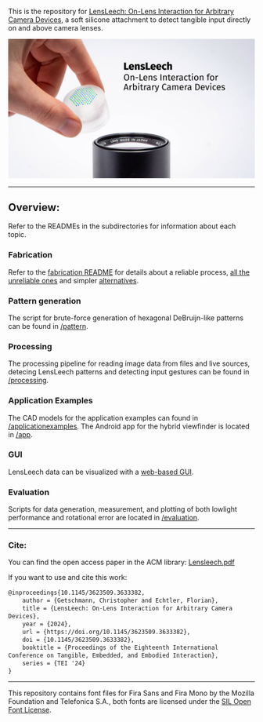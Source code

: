 This is the repository for [LensLeech: On-Lens Interaction for Arbitrary Camera Devices](https://doi.org/10.1145/3623509.3633382), a soft silicone attachment to detect tangible input directly on and above camera lenses.

[![Video Figure](media/videofigure_thumbnail.png)](media/OLI_videofigure.mp4?raw=true "LensLeech Video Figure")

---

## Overview:

Refer to the READMEs in the subdirectories for information about each topic.

### Fabrication

Refer to the [fabrication README](/fabrication) for details about a reliable process, [all the unreliable ones](/fabrication#things-that-did-not-work) and simpler [alternatives](/fabrication#alternatives).

### Pattern generation

The script for brute-force generation of hexagonal DeBruijn-like patterns can be found in [/pattern](/pattern).

### Processing

The processing pipeline for reading image data from files and live sources, detecing LensLeech patterns and detecting input gestures can be found in [/processing](/processing).

### Application Examples

The CAD models for the application examples can found in [/applicationexamples](/applicationexamples). The Android app for the hybrid viewfinder is located in [/app](/app).

### GUI

LensLeech data can be visualized with a [web-based GUI](/gui).

### Evaluation

Scripts for data generation, measurement, and plotting of both lowlight performance and rotational error are located in [/evaluation](/evaluation).

---

### Cite:

You can find the open access paper in the ACM library: [Lensleech.pdf](https://doi.org/10.1145/3623509.3633382)

If you want to use and cite this work:

    @inproceedings{10.1145/3623509.3633382,
        author = {Getschmann, Christopher and Echtler, Florian},
        title = {LensLeech: On-Lens Interaction for Arbitrary Camera Devices},
        year = {2024},
        url = {https://doi.org/10.1145/3623509.3633382},
        doi = {10.1145/3623509.3633382},
        booktitle = {Proceedings of the Eighteenth International Conference on Tangible, Embedded, and Embodied Interaction},
        series = {TEI '24}
    }

---

This repository contains font files for Fira Sans and Fira Mono by the Mozilla Foundation and Telefonica S.A., both fonts are licensed under the [SIL Open Font License](https://scripts.sil.org/cms/scripts/page.php?site_id=nrsi&id=ofl).
